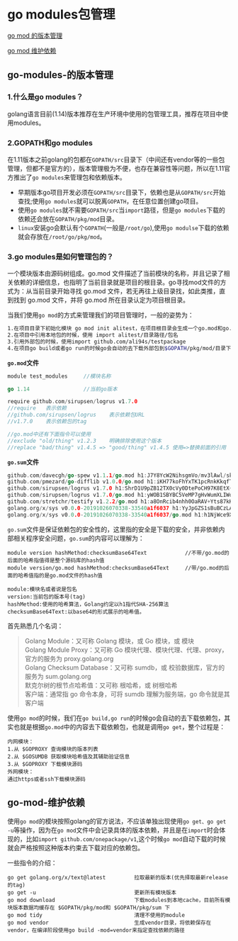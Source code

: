 # go modules包管理

[go mod 的版本管理](##go-modules-的版本管理)

[go mod 维护依赖](##go-mod-维护依赖)



## go-modules-的版本管理

### 1.什么是go modules？

golang语言目前(1.14)版本推荐在生产环境中使用的包管理工具，推荐在项目中使用modules。

### 2.GOPATH和go modules

在1.11版本之前golang的包都在`GOPATH/src`目录下（中间还有vendor等的一些包管理，但都不是官方的），版本管理极为不便，也存在兼容性等问题，所以在1.11官方推出了`go modules`来管理包和依赖版本。

- 早期版本go项目开发必须在`GOPATH/src`目录下，依赖也是从`GOPATH/src`开始查找;使用`go modules`就可以脱离`GOPATH`，在任意位置创建go项目。
- 使用`go modules`就不需要`GOPATH/src`当`import`路径，但是`go modules`下载的依赖还会放在`GOPATH/pkg/mod`目录。
- `linux`安装go会默认有个`GOPATH`(一般是`/root/go`),使用`go modulse`下载的依赖就会存放在`/root/go/pkg/mod`。

### 3.go modules是如何管理包的？

一个模块版本由源码树组成。go.mod 文件描述了当前模块的名称，并且记录了相关依赖的详细信息，也指明了当前目录就是项目的根目录。go寻找mod文件的方式为：从当前目录开始寻找 go.mod 文件，若无再往上级目录找，如此类推，直到找到 go.mod 文件，并将 go.mod 所在目录认定为项目根目录。

当我们使用`go mod`的方式来管理我们的项目管理时，一般的姿势为：

```bash
1.在项目目录下初始化模块 go mod init alitest，在项目根目录会生成一个go.mod和go.sum文件
2.在项目中引用本地包的时候，使用 import alitest/目录路径/包名
3.引用外部包的时候，使用import github.com/ali94s/testpackage
4.在项目go build或者go run的时候go会自动的去下载外部包到$GOPATH/pkg/mod/目录下
```

**`go.mod`文件**

```go
module test_modules		//模块名称

go 1.14					//当前go版本

require github.com/sirupsen/logrus v1.7.0	
//require	表示依赖 
//github.com/sirupsen/logrus	表示依赖包URL
//v1.7.0	表示依赖包的tag

//go.mod中还有下面指令可以使用
//exclude "old/thing" v1.2.3	明确排除使用这个版本	
//replace "bad/thing" v1.4.5 => "good/thing" v1.4.5	使用=>替换前面的引用
```

**`go.sum`文件**

```go
github.com/davecgh/go-spew v1.1.1/go.mod h1:J7Y8YcW2NihsgmVo/mv3lAwl/skON4iLHjSsI+c5H38=
github.com/pmezard/go-difflib v1.0.0/go.mod h1:iKH77koFhYxTK1pcRnkKkqfTogsbg7gZNVY4sRDYZ/4=
github.com/sirupsen/logrus v1.7.0 h1:ShrD1U9pZB12TX0cVy0DtePoCH97K8EtX+mg7ZARUtM=
github.com/sirupsen/logrus v1.7.0/go.mod h1:yWOB1SBYBC5VeMP7gHvWumXLIWorT60ONWic61uBYv0=
github.com/stretchr/testify v1.2.2/go.mod h1:a8OnRcib4nhh0OaRAV+Yts87kKdq0PP7pXfy6kDkUVs=
golang.org/x/sys v0.0.0-20191026070338-33540a1f6037 h1:YyJpGZS1sBuBCzLAR1VEpK193GlqGZbnPFnPV/5Rsb4=
golang.org/x/sys v0.0.0-20191026070338-33540a1f6037/go.mod h1:h1NjWce9XRLGQEsW7wpKNCjG9DtNlClVuFLEZdDNbEs=
```

`go.sum`文件是保证依赖包的安全性的，这里指的安全是下载的安全，并非依赖内部相关程序安全问题，`go.sum`的内容可以理解为：

```
module version hashMethod:checksumBase64Text			//不带/go.mod的后面的哈希指值得是整个源码库的hash值
module version/go.mod hashMethod:checksumBase64Text		//带/go.mod的后面的哈希值指的是go.mod文件的hash值

module:模块名或者说是包名
version:当前包的版本号(tag)
hashMethod:使用的哈希算法，Golang约定以h1指代SHA-256算法
checksumBase64Text:以base64的形式展示的哈希值。
```

首先熟悉几个名词：
> Golang Module：又可称 Golang 模块，或 Go 模块，或 模块<br>
> Golang Module Proxy：又可称 Go 模块代理、模块代理、代理、proxy，官方的服务为 proxy.golang.org<br>
> Golang Checksum Database：又可称 sumdb，或 校验数据库，官方的服务为 sum.golang.org<br>
> 默克尔树的根节点哈希值：又可称 根哈希，或 树根哈希<br>
> 客户端：通常指 go 命令本身，可将 sumdb 理解为服务端，go 命令就是其客户端<br>

使用`go mod`的时候，我们在`go build,go run`的时候go会自动的去下载依赖包，其实也就是根据`go.mod`中的内容去下载依赖包，也就是调用`go get`，整个过程是：

```
内网模块：
1.从 $GOPROXY 查询模块的版本列表
2.从 $GOSUMDB 获取模块哈希值及其辅助验证信息
3.从 $GOPROXY 下载模块源码
外网模块：
通过https或者ssh下载模块源码
```

## go-mod-维护依赖

使用`go mod`的模块按照golang的官方说法，不应该单独出现使用`go get、go get -u`等操作，因为在`go mod`文件中会记录具体的版本依赖，并且是在`import`时会体现的，比如`import github.com/onepackage/v1`,这个时候`go mod`自动下载的时候就会严格按照这种版本约束去下载对应的依赖包。

一些指令的介绍：

```
go get golang.org/x/text@latest			拉取最新的版本(优先择取最新release的tag)
go get -u								更新所有模块版本
go mod download							下载modules到本地cache，目前所有模块版本数据均缓存在 $GOPATH/pkg/mod和 ​$GOPATH/pkg/sum 下
go mod tidy								清理不使用的module
go mod vendor							生成vendor目录，将依赖保存在vendor，在编译阶段使用go build -mod=vendor来指定查找依赖的路径
```




